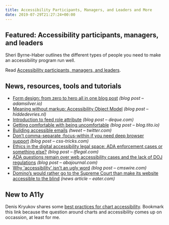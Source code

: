 ```yaml
---
title: Accessibility Participants, Managers, and Leaders and More
date: 2019-07-29T21:27:24+00:00
---
```


## Featured: Accessibility participants, managers, and leaders

Sheri Byrne-Haber outlines the different types of people you need to make an accessibility program run well.

Read [Accessibility participants, managers, and leaders](https://medium.com/@sheribyrnehaber/accessibility-participants-managers-and-leaders-786c97e302fb).

## News, resources, tools and tutorials

* [Form design: from zero to hero all in one blog post](https://adamsilver.io/articles/form-design-from-zero-to-hero-all-in-one-blog-post/) _(blog post – adamsilver.io)_
* [Meaning without markup: Accessibility Object Model](https://hiddedevries.nl/en/blog/2019-07-22-meaning-without-markup-accessibility-object-model) _(blog post – hiddedevries.nl)_
* [Introduction to feed role attribute](https://www.deque.com/blog/introduction-to-feed-role-attribute/) _(blog post – deque.com)_
* [Getting comfortable with being uncomfortable](https://blog.tito.io/posts/getting-comfortable-with-being-uncomfortable/) _(blog post – blog.tito.io)_
* [Building accessible emails](https://twitter.com/tatianatmac/status/1153960714236620801) _(tweet – twitter.com)_
* [Don’t comma-separate :focus-within if you need deep browser support](https://css-tricks.com/dont-comma-separate-focus-within-if-you-need-deep-browser-support/) _(blog post – css-tricks.com)_
* [Ethics in the digital accessibility legal space: ADA enforcement cases or something else?](https://www.lflegal.com/2019/07/ethics-2/) _(blog post – lflegal.com)_
* [ADA questions remain over web accessibility cases and the lack of DOJ regulations](http://www.abajournal.com/magazine/article/ada-web-accessibility-doj-regulations) _(blog post – abajournal.com)_
* [Why 'accessibility' isn't an ugly word](https://www.cmswire.com/digital-experience/why-accessibility-isnt-an-ugly-word/) _(blog post – cmswire.com)_
* [Domino’s would rather go to the Supreme Court than make its website accessible to the blind](https://www.eater.com/2019/7/25/8930669/dominos-supreme-court-website-accessible-blind-users) _(news article – eater.com)_

## New to A11y

Denis Kryukov shares some [best practices for chart accessibility](https://www.highcharts.com/blog/post/best-chart-accessibility-practices/). Bookmark this link because the question around charts and accessibility comes up on occassion, at least for me.